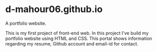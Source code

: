 # d-mahour06.github.io
A portfolio website.

This is my first project of front-end web. In this project I've build my portfolio website using HTML and CSS. This portal shows information regarding my resume, Github account and email-id for contact.
